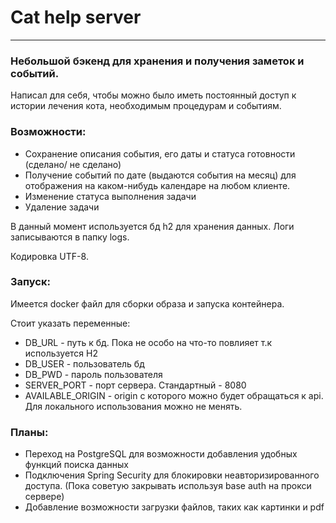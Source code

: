 # Cat help server
____

### Небольшой бэкенд для хранения и получения заметок и событий.

Написал для себя, чтобы можно было иметь постоянный доступ к истории лечения кота, необходимым процедурам и событиям.

### Возможности:
* Сохранение описания события, его даты и статуса готовности (сделано/ не сделано)
* Получение событий по дате (выдаются события на месяц) для отображения на каком-нибудь календаре на любом клиенте.
* Изменение статуса выполнения задачи
* Удаление задачи

В данный момент используется бд h2 для хранения данных. Логи записываются в папку logs.

Кодировка UTF-8.

### Запуск:
Имеется docker файл для сборки образа и запуска контейнера.

Стоит указать переменные:
* DB_URL - путь к бд. Пока не особо на что-то повлияет т.к используется H2
* DB_USER - пользователь бд
* DB_PWD - пароль пользователя
* SERVER_PORT - порт сервера. Стандартный - 8080
* AVAILABLE_ORIGIN - origin с которого можно будет обращаться к api. Для локального использования можно не менять.

### Планы:
* Переход на PostgreSQL для возможности добавления удобных функций поиска данных
* Подключения Spring Security для блокировки неавторизированного доступа. (Пока советую закрывать используя base auth на прокси сервере)
* Добавление возможности загрузки файлов, таких как картинки и pdf